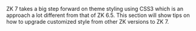 ZK 7 takes a big step forward on theme styling using CSS3 which is an
approach a lot different from that of ZK 6.5. This section will show
tips on how to upgrade customized style from other ZK versions to ZK 7.
